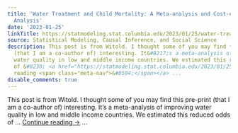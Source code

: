 ```yaml
---
title: 'Water Treatment and Child Mortality: A Meta-analysis and Cost-effectiveness
  Analysis'
date: '2023-01-25'
linkTitle: https://statmodeling.stat.columbia.edu/2023/01/25/water-treatment-and-child-mortality-a-meta-analysis-and-cost-effectiveness-analysis/
source: Statistical Modeling, Causal Inference, and Social Science
description: This post is from Witold. I thought some of you may find this pre-print
  (that I am a co-author of) interesting. It&#8217;s a meta-analysis of improving
  water quality in low and middle income countries. We estimated this reduced odds
  of &#8230; <a href="https://statmodeling.stat.columbia.edu/2023/01/25/water-treatment-and-child-mortality-a-meta-analysis-and-cost-effectiveness-analysis/">Continue
  reading <span class="meta-nav">&#8594;</span></a> ...
disable_comments: true
---
```

This post is from Witold. I thought some of you may find this pre-print (that I am a co-author of) interesting. It&#8217;s a meta-analysis of improving water quality in low and middle income countries. We estimated this reduced odds of &#8230; <a href="https://statmodeling.stat.columbia.edu/2023/01/25/water-treatment-and-child-mortality-a-meta-analysis-and-cost-effectiveness-analysis/">Continue reading <span class="meta-nav">&#8594;</span></a> ...